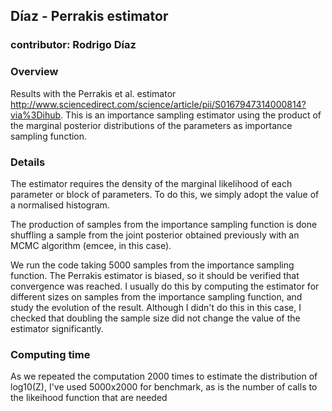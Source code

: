 ## Díaz - Perrakis estimator

### contributor: Rodrigo Díaz

### Overview


Results with the Perrakis et al. estimator <http://www.sciencedirect.com/science/article/pii/S0167947314000814?via%3Dihub>. This is an importance sampling estimator using the product of the marginal posterior distributions of the parameters as importance sampling function.

### Details

The estimator requires the density of the marginal likelihood of each parameter or block of parameters. To do this, we simply adopt the value of a normalised histogram.

The production of samples from the importance sampling function is done shuffling a sample from the joint posterior obtained previously with an  MCMC algorithm (emcee, in this case).

We run the code taking 5000 samples from the importance sampling function. The Perrakis estimator is biased, so it should be verified that convergence was reached. I usually do this by computing the estimator for different sizes on samples from the importance sampling function, and study the evolution of the result. Although I didn't do this in this case, I checked that doubling the sample size did not change the value of the estimator significantly.

### Computing time
As we repeated the computation 2000 times to estimate the distribution of log10(Z), I've used 5000x2000 for benchmark, as is the number of calls to the likeihood function that are needed